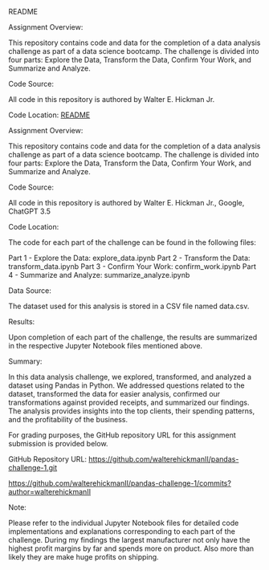 README



Assignment Overview:



This repository contains code and data for the completion of a data analysis challenge as part of a data science bootcamp. The challenge is divided into four parts: Explore the Data, Transform the Data, Confirm Your Work, and Summarize and Analyze.

Code Source:

All code in this repository is authored by Walter E. Hickman Jr.

Code Location: [README](https://github.com/walterehickmanII/pandas-challenge-1/commits?author=walterehickmanII)

Assignment Overview:

This repository contains code and data for the completion of a data analysis challenge as part of a data science bootcamp. The challenge is divided into four parts: Explore the Data, Transform the Data, Confirm Your Work, and Summarize and Analyze.

Code Source:

All code in this repository is authored by Walter E. Hickman Jr., Google, ChatGPT 3.5 

Code Location:

The code for each part of the challenge can be found in the following files:

Part 1 - Explore the Data: explore_data.ipynb
Part 2 - Transform the Data: transform_data.ipynb
Part 3 - Confirm Your Work: confirm_work.ipynb
Part 4 - Summarize and Analyze: summarize_analyze.ipynb

Data Source:

The dataset used for this analysis is stored in a CSV file named data.csv.

Results:

Upon completion of each part of the challenge, the results are summarized in the respective Jupyter Notebook files mentioned above.

Summary:

In this data analysis challenge, we explored, transformed, and analyzed a dataset using Pandas in Python. We addressed questions related to the dataset, transformed the data for easier analysis, confirmed our transformations against provided receipts, and summarized our findings. The analysis provides insights into the top clients, their spending patterns, and the profitability of the business.

For grading purposes, the GitHub repository URL for this assignment submission is provided below.

GitHub Repository URL: https://github.com/walterehickmanII/pandas-challenge-1.git

https://github.com/walterehickmanII/pandas-challenge-1/commits?author=walterehickmanII

Note:

Please refer to the individual Jupyter Notebook files for detailed code implementations and explanations corresponding to each part of the challenge.
During my findings the largest manufacturer not only have the highest profit margins by far and spends more on product. Also more than likely they are make huge profits on shipping.  
